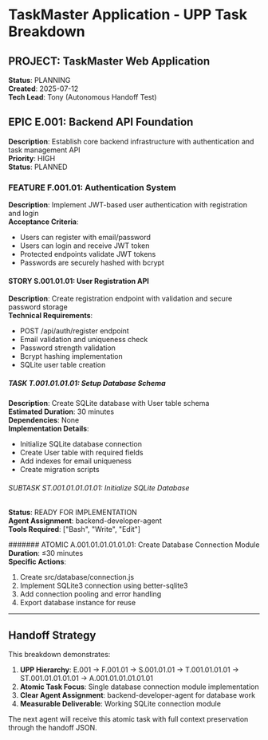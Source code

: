 # TaskMaster Application - UPP Task Breakdown

## PROJECT: TaskMaster Web Application
**Status**: PLANNING  
**Created**: 2025-07-12  
**Tech Lead**: Tony (Autonomous Handoff Test)

## EPIC E.001: Backend API Foundation
**Description**: Establish core backend infrastructure with authentication and task management API  
**Priority**: HIGH  
**Status**: PLANNED

### FEATURE F.001.01: Authentication System
**Description**: Implement JWT-based user authentication with registration and login  
**Acceptance Criteria**:
- Users can register with email/password
- Users can login and receive JWT token
- Protected endpoints validate JWT tokens
- Passwords are securely hashed with bcrypt

#### STORY S.001.01.01: User Registration API
**Description**: Create registration endpoint with validation and secure password storage  
**Technical Requirements**:
- POST /api/auth/register endpoint
- Email validation and uniqueness check
- Password strength validation
- Bcrypt hashing implementation
- SQLite user table creation

##### TASK T.001.01.01.01: Setup Database Schema
**Description**: Create SQLite database with User table schema  
**Estimated Duration**: 30 minutes  
**Dependencies**: None  
**Implementation Details**:
- Initialize SQLite database connection
- Create User table with required fields
- Add indexes for email uniqueness
- Create migration scripts

###### SUBTASK ST.001.01.01.01.01: Initialize SQLite Database
**Status**: READY FOR IMPLEMENTATION  
**Agent Assignment**: backend-developer-agent  
**Tools Required**: ["Bash", "Write", "Edit"]  

####### ATOMIC A.001.01.01.01.01.01: Create Database Connection Module
**Duration**: ≤30 minutes  
**Specific Actions**:
1. Create src/database/connection.js
2. Implement SQLite3 connection using better-sqlite3
3. Add connection pooling and error handling
4. Export database instance for reuse

---

## Handoff Strategy

This breakdown demonstrates:
1. **UPP Hierarchy**: E.001 → F.001.01 → S.001.01.01 → T.001.01.01.01 → ST.001.01.01.01.01 → A.001.01.01.01.01.01
2. **Atomic Task Focus**: Single database connection module implementation
3. **Clear Agent Assignment**: backend-developer-agent for database work
4. **Measurable Deliverable**: Working SQLite connection module

The next agent will receive this atomic task with full context preservation through the handoff JSON.